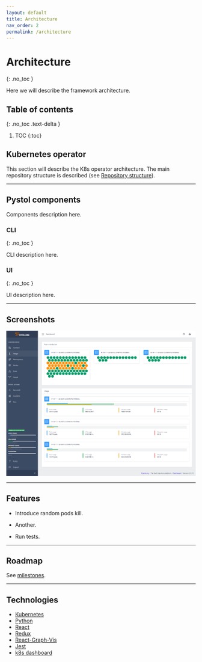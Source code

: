 ```yaml
---
layout: default
title: Architecture
nav_order: 2
permalink: /architecture
---
```


# Architecture
{: .no_toc }

Here we will describe the framework architecture.

## Table of contents
{: .no_toc .text-delta }

1. TOC
{:toc}

## Kubernetes operator

This section will describe the K8s operator architecture.
The main repository structure is described (see [Repository structure](#repository-structure)).

---

## Pystol components

Components description here.

### CLI
{: .no_toc }

CLI description here.

### UI
{: .no_toc }

UI description here.

---

## Screenshots

![](https://raw.githubusercontent.com/pystol/pystol-docs/master/assets/images/dashboard.png)

---

## Features

* Introduce random pods kill.

* Another.

* Run tests.

---

## Roadmap

See [milestones](https://github.com/pystol/pystol/milestones).

---

## Technologies

* [Kubernetes](https://www.kubernetes.io)
* [Python](https://www.python.org)
* [React](https://github.com/facebook/react)
* [Redux](https://github.com/reduxjs/redux)
* [React-Graph-Vis](https://github.com/crubier/react-graph-vis)
* [Jest](https://github.com/facebook/jest/)
* [k8s dashboard](https://github.com/spekt8/spekt8)
